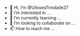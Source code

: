 - 👋 Hi, I’m @UlissesTrindade27
- 👀 I’m interested in ...
- 🌱 I’m currently learning ...
- 💞️ I’m looking to collaborate on ...
- 📫 How to reach me ...

<!---canta a música chico da luisa sonza cantada pelo cantor jão
UlissesTrindade27/UlissesTrindade27 is a ✨ special ✨ repository because its `README.md` (this file) appears on your GitHub profile.
You can click the Preview link to take a look at your changes.
--->
